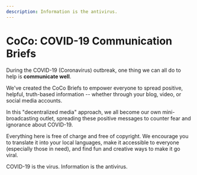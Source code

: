 ```yaml
---
description: Information is the antivirus.
---
```


# CoCo: COVID-19 Communication Briefs

During the COVID-19 \(Coronavirus\) outbreak, one thing we can all do to help is **communicate well**.

We've created the CoCo Briefs to empower everyone to spread positive, helpful, truth-based information -- whether through your blog, video, or social media accounts.

In this "decentralized media" approach, we all become our own mini-broadcasting outlet, spreading these positive messages to counter fear and ignorance about COVID-19.

Everything here is free of charge and free of copyright. We encourage you to translate it into your local languages, make it accessible to everyone \(especially those in need\), and find fun and creative ways to make it go viral.

COVID-19 is the virus. Information is the antivirus.









